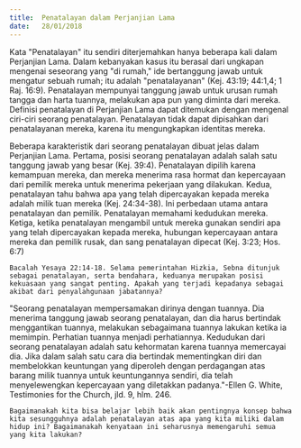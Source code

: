 ```yaml
---
title:  Penatalayan dalam Perjanjian Lama
date:   28/01/2018
---
```


Kata "Penatalayan" itu sendiri diterjemahkan hanya beberapa kali dalam Perjanjian Lama. Dalam kebanyakan kasus itu berasal dari ungkapan mengenai seseorang yang "di rumah," ide bertanggung jawab untuk mengatur sebuah rumah; itu adalah "penatalayanan" (Kej. 43:19; 44:1,4; 1 Raj. 16:9). Penatalayan mempunyai tanggung jawab untuk urusan rumah tangga dan harta tuannya, melakukan apa pun yang diminta dari mereka. Definisi penatalayan di Perjanjian Lama dapat ditemukan dengan mengenal ciri-ciri seorang penatalayan. Penatalayan tidak dapat dipisahkan dari penatalayanan mereka, karena itu mengungkapkan identitas mereka.

Beberapa karakteristik dari seorang penatalayan dibuat jelas dalam Perjanjian Lama. Pertama, posisi seorang penatalayan adalah salah satu tanggung jawab yang besar (Kej. 39:4). Penatalayan dipilih karena kemampuan mereka, dan mereka menerima rasa hormat dan kepercayaan dari pemilik mereka untuk menerima pekerjaan yang dilakukan. Kedua, penatalayan tahu bahwa apa yang telah dipercayakan kepada mereka adalah milik tuan mereka (Kej. 24:34-38). Ini perbedaan utama antara penatalayan dan pemilik. Penatalayan memahami kedudukan mereka. Ketiga, ketika penatalayan mengambil untuk mereka gunakan sendiri apa yang telah dipercayakan kepada mereka, hubungan kepercayaan antara mereka dan pemilik rusak, dan sang penatalayan dipecat (Kej. 3:23; Hos. 6:7)

`Bacalah Yesaya 22:14-18. Selama pemerintahan Hizkia, Sebna ditunjuk sebagai penatalayan, serta bendahara, keduanya merupakan posisi kekuasaan yang sangat penting. Apakah yang terjadi kepadanya sebagai akibat dari penyalahgunaan jabatannya?`

"Seorang penatalayan mempersamakan dirinya dengan tuannya. Dia menerima tanggung jawab seorang penatalayan, dan dia harus bertindak menggantikan tuannya, melakukan sebagaimana tuannya lakukan ketika ia memimpin. Perhatian tuannya menjadi perhatiannya. Kedudukan dari seorang penatalayan adalah satu kehormatan karena tuannya memercayai dia. Jika dalam salah satu cara dia bertindak mementingkan diri dan membelokkan keuntungan yang diperoleh dengan perdagangan atas barang milik tuannya untuk keuntungannya sendiri, dia telah menyelewengkan kepercayaan yang diletakkan padanya."-Ellen G. White, Testimonies for the Church, jld. 9, hlm. 246.

`Bagaimanakah kita bisa belajar lebih baik akan pentingnya konsep bahwa kita sesungguhnya adalah penatalayan atas apa yang kita miliki dalam hidup ini? Bagaimanakah kenyataan ini seharusnya memengaruhi semua yang kita lakukan?`